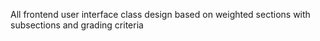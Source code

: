 All frontend user interface class design based on weighted sections with subsections and grading criteria